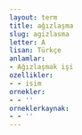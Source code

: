 ```yaml
---
layout: term
title: ağızlaşma
slug: agizlasma
letter: A
lisan: Türkçe
anlamlar:
- Ağızlaşmak işi
ozellikler:
- - isim
ornekler:
- - ''
orneklerkaynak:
- - ''
---
```

